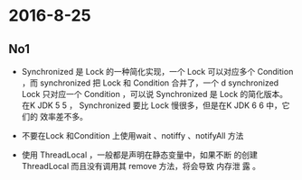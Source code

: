 # 2016-8-25

## No1

 - Synchronized 是 Lock 的一种简化实现，一个 Lock 可以对应多个
Condition ，而 synchronized 把 Lock 和 Condition 合并了，一个
d synchronized  Lock 只对应一个 Condition ，可以说 Synchronized 是
Lock 的简化版本。
在K JDK 5 5 ， Synchronized 要比 Lock 慢很多，但是在K JDK 6 6 中，它们的
效率差不多。

 - 不要在Lock 和Condition 上使用wait 、notiffy 、notifyAll 方法
 - 使用 ThreadLocal ，一般都是声明在静态变量中，如果不断
的创建 ThreadLocal 而且没有调用其 remove 方法，将会导致 内存泄
露 。